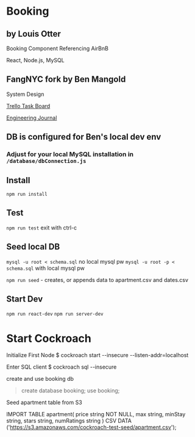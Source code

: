 # Booking
## by Louis Otter

Booking Component Referencing AirBnB 

React, Node.js, MySQL

## FangNYC fork by Ben Mangold

System Design

[Trello Task Board](https://trello.com/b/nO5AU22g/sb-staybnb-bookings)

[Engineering Journal](https://www.dropbox.com/s/f52rd1rmw4gf97a/SDC_Engineering_Journal.md?dl=0)

## DB is configured for Ben's local dev env
### Adjust for your local MySQL installation in `/database/dbConnection.js`

## Install

`npm run install`

## Test

`npm run test` exit with ctrl-c

## Seed local DB

`mysql -u root < schema.sql` no local mysql pw
`mysql -u root -p < schema.sql` with local mysql pw

`npm run seed` - creates, or appends data to apartment.csv and dates.csv

## Start Dev

`npm run react-dev`
`npm run server-dev`

# Start Cockroach
Initialize First Node
$ cockroach start --insecure --listen-addr=localhost

Enter SQL client
$ cockroach sql --insecure

create and use booking db
> create database booking;
> use booking;

Seed apartment table from S3

IMPORT TABLE apartment(
  price string NOT NULL,
	max  string,
	minStay string,
	stars string,
	numRatings string
)
CSV DATA ('https://s3.amazonaws.com/cockroach-test-seed/apartment.csv');
